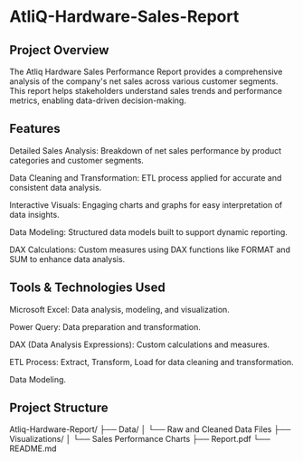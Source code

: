 # AtliQ-Hardware-Sales-Report

## Project Overview

The Atliq Hardware Sales Performance Report provides a comprehensive analysis of the company's net sales across various customer segments. This report helps stakeholders understand sales trends and performance metrics, enabling data-driven decision-making.

## Features

Detailed Sales Analysis: Breakdown of net sales performance by product categories and customer segments.

Data Cleaning and Transformation: ETL process applied for accurate and consistent data analysis.

Interactive Visuals: Engaging charts and graphs for easy interpretation of data insights.

Data Modeling: Structured data models built to support dynamic reporting.

DAX Calculations: Custom measures using DAX functions like FORMAT and SUM to enhance data analysis.

## Tools & Technologies Used

Microsoft Excel: Data analysis, modeling, and visualization.

Power Query: Data preparation and transformation.

DAX (Data Analysis Expressions): Custom calculations and measures.

ETL Process: Extract, Transform, Load for data cleaning and transformation.

Data Modeling.

## Project Structure

Atliq-Hardware-Report/
├── Data/
│   └── Raw and Cleaned Data Files
├── Visualizations/
│   └── Sales Performance Charts
├── Report.pdf
└── README.md

